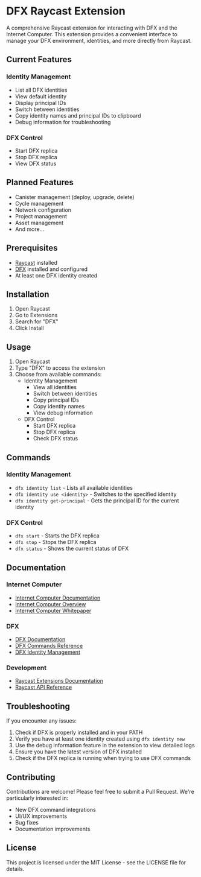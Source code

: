 # DFX Raycast Extension

A comprehensive Raycast extension for interacting with DFX and the Internet Computer. This extension provides a convenient interface to manage your DFX environment, identities, and more directly from Raycast.

## Current Features

### Identity Management
- List all DFX identities
- View default identity
- Display principal IDs
- Switch between identities
- Copy identity names and principal IDs to clipboard
- Debug information for troubleshooting

### DFX Control
- Start DFX replica
- Stop DFX replica
- View DFX status

## Planned Features

- Canister management (deploy, upgrade, delete)
- Cycle management
- Network configuration
- Project management
- Asset management
- And more...

## Prerequisites

- [Raycast](https://raycast.com/) installed
- [DFX](https://internetcomputer.org/docs/current/developer-docs/smart-contracts/getting-started/installing-dfx) installed and configured
- At least one DFX identity created

## Installation

1. Open Raycast
2. Go to Extensions
3. Search for "DFX"
4. Click Install

## Usage

1. Open Raycast
2. Type "DFX" to access the extension
3. Choose from available commands:
   - Identity Management
     - View all identities
     - Switch between identities
     - Copy principal IDs
     - Copy identity names
     - View debug information
   - DFX Control
     - Start DFX replica
     - Stop DFX replica
     - Check DFX status

## Commands

### Identity Management
- `dfx identity list` - Lists all available identities
- `dfx identity use <identity>` - Switches to the specified identity
- `dfx identity get-principal` - Gets the principal ID for the current identity

### DFX Control
- `dfx start` - Starts the DFX replica
- `dfx stop` - Stops the DFX replica
- `dfx status` - Shows the current status of DFX

## Documentation

### Internet Computer
- [Internet Computer Documentation](https://internetcomputer.org/docs/current/developer-docs/)
- [Internet Computer Overview](https://internetcomputer.org/docs/current/developer-docs/ic-overview)
- [Internet Computer Whitepaper](https://internetcomputer.org/whitepaper.pdf)

### DFX
- [DFX Documentation](https://internetcomputer.org/docs/current/developer-docs/smart-contracts/getting-started/installing-dfx)
- [DFX Commands Reference](https://internetcomputer.org/docs/current/developer-docs/smart-contracts/getting-started/dfx-commands-reference)
- [DFX Identity Management](https://internetcomputer.org/docs/current/developer-docs/smart-contracts/getting-started/dfx-identity)

### Development
- [Raycast Extensions Documentation](https://developers.raycast.com/)
- [Raycast API Reference](https://developers.raycast.com/api-reference)

## Troubleshooting

If you encounter any issues:

1. Check if DFX is properly installed and in your PATH
2. Verify you have at least one identity created using `dfx identity new`
3. Use the debug information feature in the extension to view detailed logs
4. Ensure you have the latest version of DFX installed
5. Check if the DFX replica is running when trying to use DFX commands

## Contributing

Contributions are welcome! Please feel free to submit a Pull Request. We're particularly interested in:
- New DFX command integrations
- UI/UX improvements
- Bug fixes
- Documentation improvements

## License

This project is licensed under the MIT License - see the LICENSE file for details.